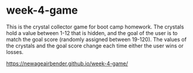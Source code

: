 # week-4-game

This is the crystal collector game for boot camp homework. The crystals hold a value between 1-12 that is hidden, and the goal of the user is to match the goal score (randomly assigned between 19-120). The values of the crystals and the goal score change each time either the user wins or losses. 

https://newageairbender.github.io/week-4-game/
